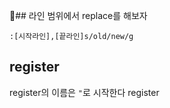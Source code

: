 ## 라인 범위에서 replace를 해보자

```vim
:[시작라인],[끝라인]s/old/new/g
```

## register

register의 이름은 `"`로 시작한다
register
